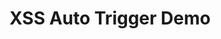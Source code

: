 <!DOCTYPE html>
<html lang="en">
<head>
  <meta charset="UTF-8">
  <title>Auto XSS Trigger</title>
</head>
<body>
  <h1>XSS Auto Trigger Demo</h1>

  <div id="output"></div>

  <script>
    // Simulate a malicious user crafting a payload
    const maliciousInput = `<img src="x" onerror="alert('XSS Triggered!')">`;

    // Vulnerable injection point
    document.getElementById("output").innerHTML = maliciousInput;
  </script>
</body>
</html>
